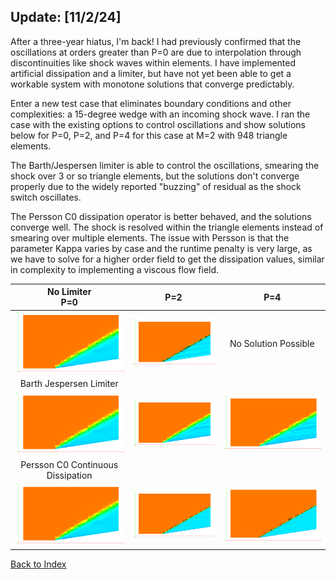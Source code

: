 ## Update: [11/2/24]

After a three-year hiatus, I'm back! I had previously confirmed that the oscillations at orders greater than P=0 are due
to interpolation through discontinuities like shock waves within elements. I have implemented artificial dissipation and
a limiter, but have not yet been able to get a workable system with monotone solutions that converge predictably.

Enter a new test case that eliminates boundary conditions and other complexities: a 15-degree wedge with an incoming
shock wave. I ran the case with the existing options to control oscillations and show solutions below for P=0, P=2, and
P=4 for this case at M=2 with 948 triangle elements.

The Barth/Jespersen limiter is able to control the oscillations, smearing the shock over 3 or so triangle elements, but
the solutions don't converge properly due to the widely reported "buzzing" of residual as the shock switch oscillates.

The Persson C0 dissipation operator is better behaved, and the solutions converge well. The shock is resolved within the
triangle elements instead of smearing over multiple elements. The issue with Persson is that the parameter Kappa varies
by case and the runtime penalty is very large, as we have to solve for a higher order field to get the dissipation
values, similar in complexity to implementing a viscous flow field.

|                    No Limiter<br/>P=0                    |                            P=2                             |                                P=4                                 |
|:----------------------------------------------------------:|:----------------------------------------------------------:|:------------------------------------------------------------------:|
|   ![](../images/M=2-15deg-wedge-P=0-converged-nofilter.PNG)   |   ![](../images/M=2-15deg-wedge-P=2-converged-nofilter.PNG)   |                        No Solution Possible                        |
|                Barth Jespersen Limiter<br/>                |                                                            |                                                                    |
|   ![](../images/M=2-15deg-wedge-P=0-converged-nofilter.PNG)   |   ![](../images/M=2-15deg-wedge-P=2-BarthJ-K5-buzzing.PNG)    |       ![](../images/M=2-15deg-wedge-P=4-BarthJ-K5-buzzing.PNG)        |
|           Persson C0 Continuous Dissipation<br/>           |                                                            |                                                                    |
| ![](../images/M=2-15deg-wedge-P=0-converged-perssonC0-K5.PNG) | ![](../images/M=2-15deg-wedge-P=2-converged-perssonC0-K5.PNG) | ![](../images/M=2-15deg-wedge-P=4-converged-perssonC0-K5.PNG) |



[Back to Index](../NOTES_Index.md)
